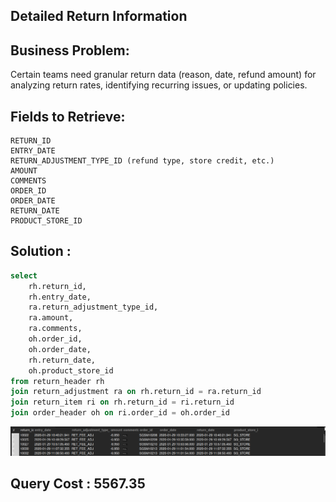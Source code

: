 ## Detailed Return Information

## Business Problem:
Certain teams need granular return data (reason, date, refund amount) for analyzing return rates, identifying recurring issues, or updating policies.

## Fields to Retrieve:

```
RETURN_ID
ENTRY_DATE
RETURN_ADJUSTMENT_TYPE_ID (refund type, store credit, etc.)
AMOUNT
COMMENTS
ORDER_ID
ORDER_DATE
RETURN_DATE
PRODUCT_STORE_ID
```

## Solution :

```sql
select
	rh.return_id,
    rh.entry_date,
    ra.return_adjustment_type_id,
    ra.amount,
    ra.comments,
    oh.order_id,
    oh.order_date,
    rh.return_date,
    oh.product_store_id
from return_header rh
join return_adjustment ra on rh.return_id = ra.return_id
join return_item ri on rh.return_id = ri.return_id
join order_header oh on ri.order_id = oh.order_id
```

![alt text](image.png)

## Query Cost : 5567.35